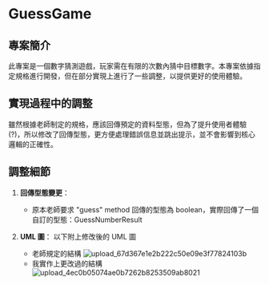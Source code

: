 # GuessGame

## 專案簡介
此專案是一個數字猜測遊戲，玩家需在有限的次數內猜中目標數字。本專案依據指定規格進行開發，但在部分實現上進行了一些調整，以提供更好的使用體驗。

## 實現過程中的調整
雖然根據老師制定的規格，應該回傳預定的資料型態，但為了提升使用者體驗(?)，所以修改了回傳型態，更方便處理錯誤信息並跳出提示，並不會影響到核心邏輯的正確性。

## 調整細節
1. **回傳型態變更**：
    - 原本老師要求 "guess" method 回傳的型態為 boolean，實際回傳了一個自訂的型態：GuessNumberResult
   
2. **UML 圖**：
    以下附上修改後的 UML 圖
    - 老師規定的結構
      ![upload_67d367e1e2b222c50e09e3f77824103b](https://github.com/user-attachments/assets/2d6be59d-45b0-494a-88d7-49ae02ea923a)
    - 我實作上更改過的結構
      ![upload_4ec0b05074ae0b7262b8253509ab8021](https://github.com/user-attachments/assets/daf6eedc-7289-41eb-8481-d9449bcf7702)


